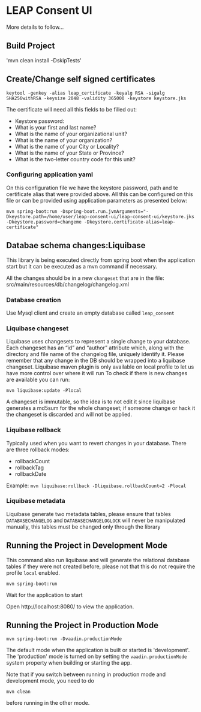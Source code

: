 # LEAP Consent UI
More details to follow...

## Build Project
'mvn clean install -DskipTests'

## Create/Change self signed certificates

`keytool -genkey -alias leap_certificate -keyalg RSA -sigalg SHA256withRSA -keysize 2048 -validity 365000 -keystore keystore.jks`

The certificate will need all this fields to be filled out:
* Keystore password:
* What is your first and last name?
* What is the name of your organizational unit?
* What is the name of your organization?
* What is the name of your City or Locality?
* What is the name of your State or Province?
* What is the two-letter country code for this unit?

### Configuring application yaml 
On this configuration file we have the keystore password, path and te certificate alias that were provided above.
All this can be configured on this file or can be provided using application parameters as presented below:

```
mvn spring-boot:run -Dspring-boot.run.jvmArguments="-Dkeystore.path=/home/user/leap-consent-ui/leap-consent-ui/keystore.jks -Dkeystore.password=changeme -Dkeystore.certificate-alias=leap-certificate"
```

## Databae schema changes:Liquibase
This library is being executed directly from spring boot when the application start but it can be executed as a mvn command if necessary.

All the changes should be in a new `changeset` that are in the file: src/main/resources/db/changelog/changelog.xml

### Database creation
Use Mysql client and create an empty database called `leap_consent` 

### Liquibase changeset
Liquibase uses changesets to represent a single change to your database. Each changeset has an “id” and “author” attribute which, along with the directory and file name of the changelog file, uniquely identify it.
Please remember that any change in the DB should be wrapped into a liquibase changeset.
Liquibase maven plugin is only available on local profile to let us have more control over where it will run
To check if there is new changes are available you can run: 

```mvn liquibase:update -Plocal```

A changeset is immutable, so the idea is to not edit it since liquibase generates a md5sum for the whole changeset; if someone change or hack it the changeset is discarded and will not be applied.

### Liquibase rollback
Typically used when you want to revert changes in your database. There are three rollback modes:
* rollbackCount
* rollbackTag
* rollbackDate

Example:
```mvn liquibase:rollback -Dliquibase.rollbackCount=2 -Plocal```

### Liquibase metadata

Liquibase generate two metadata tables, please ensure that tables `DATABASECHANGELOG` and `DATABASECHANGELOGLOCK` will never be manipulated manually, this tables must be changed only through the library   

## Running the Project in Development Mode
This command also run liquibase and will generate the relational database tables if they were not created before, please not that this do not require the profile `local` enabled.

`mvn spring-boot:run`

Wait for the application to start

Open http://localhost:8080/ to view the application.

## Running the Project in Production Mode

`mvn spring-boot:run -Dvaadin.productionMode`

The default mode when the application is built or started is 'development'. The 'production' mode is turned on by setting the `vaadin.productionMode` system property when building or starting the app.

Note that if you switch between running in production mode and development mode, you need to do
```
mvn clean
```
before running in the other mode.


